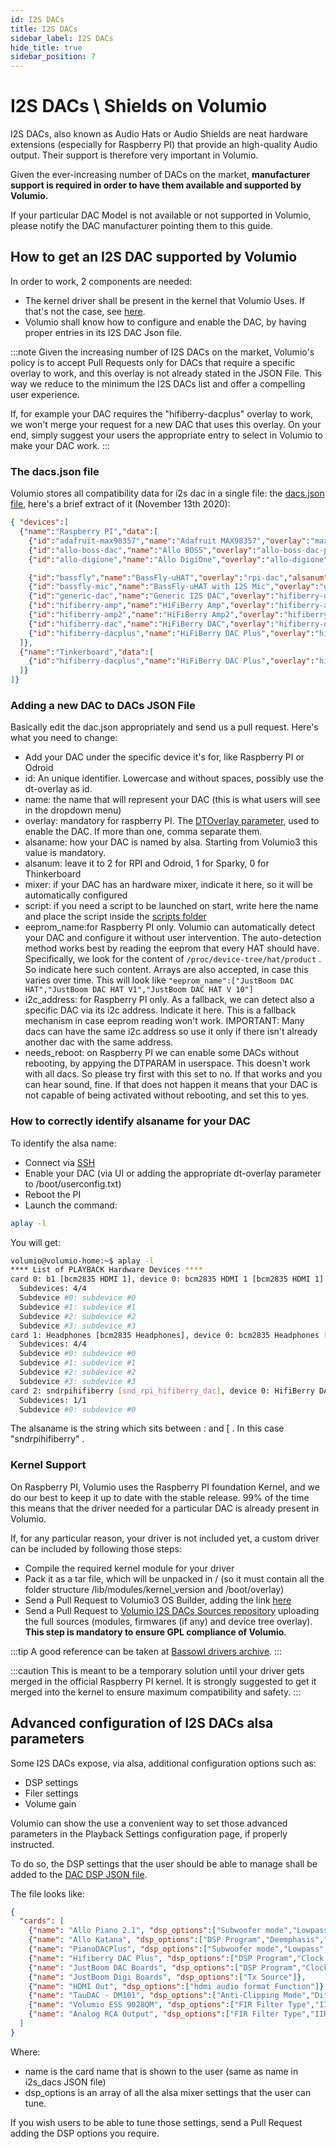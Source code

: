 ```yaml
---
id: I2S DACs
title: I2S DACs
sidebar_label: I2S DACs
hide_title: true
sidebar_position: 7
---
```


# I2S DACs \ Shields on Volumio

I2S DACs, also known as Audio Hats or Audio Shields are neat hardware extensions (especially for Raspberry PI) that provide an high-quality Audio output. Their support is therefore
very important in Volumio.

Given the ever-increasing number of DACs on the market, **manufacturer support is required in order to have them available and supported by Volumio.**

If your particular DAC Model is not available or not supported in Volumio, please notify the DAC manufacturer pointing them to this guide.

## How to get an I2S DAC supported by Volumio

In order to work, 2 components are needed:

* The kernel driver shall be present in the kernel that Volumio Uses. If that's not the case, see [here](#kernel-support).
* Volumio shall know how to configure and enable the DAC, by having proper entries in its I2S DAC Json file.

:::note
Given the increasing number of I2S DACs on the market, Volumio's policy is to accept Pull Requests only for DACs that require a specific overlay to work, and this overlay is not already stated in the JSON File. This way we reduce to the minimum the I2S DACs list and offer a compelling user experience.

If, for example your DAC requires the "hifiberry-dacplus" overlay to work, we won't merge your request for a new DAC that uses this overlay. On your end, simply suggest your users the appropriate entry to select in Volumio to make your DAC work.
:::

### The dacs.json file

Volumio stores all compatibility data for i2s dac in a single file: the  [dacs.json file](https://github.com/volumio/volumio3-backend/blob/master/app/plugins/system_controller/i2s_dacs/dacs.json),
here's a brief extract of it (November 13th 2020):

```json
{ "devices":[
  {"name":"Raspberry PI","data":[
    {"id":"adafruit-max98357","name":"Adafruit MAX98357","overlay":"max98357a","alsanum":"2","alsacard":"MAX98357A","mixer":"","modules":"","script":"","needsreboot":"yes"},
    {"id":"allo-boss-dac","name":"Allo BOSS","overlay":"allo-boss-dac-pcm512x-audio","alsanum":"2","alsacard":"BossDAC","mixer":"Digital","modules":"","script":"","needsreboot":"yes"},
    {"id":"allo-digione","name":"Allo DigiOne","overlay":"allo-digione","alsanum":"2","alsacard":"sndallodigione","mixer":"","modules":"","script":"","needsreboot":"yes"},

    {"id":"bassfly","name":"BassFly-uHAT","overlay":"rpi-dac","alsanum":"2","alsacard":"sndrpirpidac","mixer":"","modules":"","script":"bassfly-init.sh","needsreboot":"yes"},
    {"id":"bassfly-mic","name":"BassFly-uHAT with I2S Mic","overlay":"googlevoicehat-soundcard","alsanum":"2","alsacard":"sndrpigooglevoi","mixer":"","modules":"","script":"bassfly-init.sh","needsreboot":"yes"},
    {"id":"generic-dac","name":"Generic I2S DAC","overlay":"hifiberry-dac","alsanum":"2","alsacard":"sndrpihifiberry","mixer":"","modules":"","script":"","needsreboot":"yes"},
    {"id":"hifiberry-amp","name":"HiFiBerry Amp","overlay":"hifiberry-amp","alsanum":"2","mixer":"Master","modules":"","script":"","needsreboot":"yes"},
    {"id":"hifiberry-amp2","name":"HiFiBerry Amp2","overlay":"hifiberry-dacplus","alsanum":"2","alsacard":"sndrpihifiberry","mixer":"Digital","modules":"","script":"","eeprom_name":"HiFiBerry DAC+","i2c_address":"4d","needsreboot":"no"},
    {"id":"hifiberry-dac","name":"HiFiBerry DAC","overlay":"hifiberry-dac","alsanum":"2","alsacard":"sndrpihifiberry","mixer":"","modules":"","script":"","needsreboot":"yes"},
    {"id":"hifiberry-dacplus","name":"HiFiBerry DAC Plus","overlay":"hifiberry-dacplus","alsanum":"2","alsacard":"sndrpihifiberry","mixer":"Digital","modules":"","script":"","eeprom_name":"HiFiBerry DAC+","i2c_address":"4d","needsreboot":"no"}
  ]},
  {"name":"Tinkerboard","data":[
    {"id":"hifiberry-dacplus","name":"HiFiBerry DAC Plus","overlay":"hifiberry-dacplus","alsanum":"0","mixer":"Digital","modules":"","script":"","needsreboot":"yes"}
  ]}
]}

```


### Adding a new DAC to DACs JSON File

Basically edit the dac.json appropriately and send us a pull request. Here's what you need to change:

* Add your DAC under the specific device it's for, like Raspberry PI or Odroid
* id: An unique identifier. Lowercase and without spaces, possibly use the dt-overlay as id.
* name: the name that will represent your DAC (this is what users will see in the dropdown menu)
* overlay: mandatory for raspberry PI. The [DTOverlay parameter](https://www.raspberrypi.org/documentation/configuration/device-tree.md),  used to enable the DAC. If more than one, comma separate them.
* alsaname: how your DAC is named by alsa. Starting from Volumio3 this value is mandatory.
* alsanum: leave it to 2 for RPI and Odroid, 1 for Sparky, 0 for Thinkerboard
* mixer: if your DAC has an hardware mixer, indicate it here, so it will be automatically configured
* script: if you need a script to be launched on start, write here the name and place the script inside the  [scripts folder](https://github.com/volumio/volumio3-backend/tree/master/app/plugins/system_controller/i2s_dacs/scripts)
* eeprom_name:for Raspberry PI only. Volumio can automatically detect your DAC and configure it without user intervention. The auto-detection method works best by reading the eeprom that every HAT should have. Specifically, we look for the content of `/proc/device-tree/hat/product` . So indicate here such content. Arrays are also accepted, in case this varies over time. This will look like `"eeprom_name":["JustBoom DAC HAT","JustBoom DAC HAT V1","JustBoom DAC HAT V 10"]`
* i2c_address: for Raspberry PI only. As a fallback, we can detect also a specific DAC via its i2c address. Indicate it here. This is a fallback mechanism in case eeprom reading won't work. IMPORTANT: Many dacs can have the same i2c address so use it only if there isn't  already another dac with the same address.
* needs_reboot: on Raspberry PI we can enable some DACs without rebooting, by appying the DTPARAM in userspace. This doesn't work with all dacs. So please try first with this set to no. If that works and you can hear sound, fine. If that does not happen it means that your DAC is not capable of being activated without rebooting, and set this to yes.

### How to correctly identify alsaname for your DAC

To identify the alsa name:

* Connect via [SSH](/ssh)
* Enable your DAC (via UI or adding the appropriate dt-overlay parameter to /boot/userconfig.txt)
* Reboot the PI
* Launch the command:

```bash
aplay -l
```

You will get:

```bash
volumio@volumio-home:~$ aplay -l
**** List of PLAYBACK Hardware Devices ****
card 0: b1 [bcm2835 HDMI 1], device 0: bcm2835 HDMI 1 [bcm2835 HDMI 1]
  Subdevices: 4/4
  Subdevice #0: subdevice #0
  Subdevice #1: subdevice #1
  Subdevice #2: subdevice #2
  Subdevice #3: subdevice #3
card 1: Headphones [bcm2835 Headphones], device 0: bcm2835 Headphones [bcm2835 Headphones]
  Subdevices: 4/4
  Subdevice #0: subdevice #0
  Subdevice #1: subdevice #1
  Subdevice #2: subdevice #2
  Subdevice #3: subdevice #3
card 2: sndrpihifiberry [snd_rpi_hifiberry_dac], device 0: HifiBerry DAC HiFi pcm5102a-hifi-0 [HifiBerry DAC HiFi pcm5102a-hifi-0]
  Subdevices: 1/1
  Subdevice #0: subdevice #0
```

The alsaname is the string which sits between : and [ . In this case "sndrpihifiberry" .

### Kernel Support

On Raspberry PI, Volumio uses the Raspberry PI foundation Kernel, and we do our best to keep it up to date with the stable release.
99% of the time this means that the driver needed for a particular DAC is already present in Volumio.

If, for any particular reason, your driver is not included yet, a custom driver can be included by following those steps:

* Compile the required kernel module for your driver
* Pack it as a tar file, which will be unpacked in / (so it must contain all the folder structure /lib/modules/kernel_version and /boot/overlay)
* Send a Pull Request to Volumio3 OS Builder, adding the link [here](https://github.com/volumio/volumio3-os/blob/eb54e7ce35ffc7a5ee691ae7c2b6186fb2134407/recipes/devices/pi.sh#L170)
* Send a Pull Request to [Volumio I2S DACs Sources repository](https://github.com/volumio/volumio-i2s-dacs-sources) uploading the full sources (modules, firmwares (if any) and device tree overlay). **This step is mandatory to ensure GPL compliance of Volumio**.

:::tip
A good reference can be taken at [Bassowl drivers archive](https://raw.githubusercontent.com/Darmur/bassowl-hat/master/driver/archives/modules-rpi-5.4.83-bassowl.tar.gz).
:::

:::caution
This is meant to be a temporary solution until your driver gets merged in the official Raspberry PI kernel. It is strongly suggested to get it merged into the kernel to ensure maximum compatibility and safety.
:::

## Advanced configuration of I2S DACs alsa parameters

Some I2S DACs expose, via alsa, additional configuration options such as:
* DSP settings
* Filer settings
* Volume gain

Volumio can show the use a convenient way to set those advanced parameters in the Playback Settings configuration page, if properly instructed.

To do so, the DSP settings that the user should be able to manage shall be added to the [DAC DSP JSON file](https://github.com/volumio/volumio3-backend/blob/master/app/plugins/audio_interface/alsa_controller/dac_dsp.json).

The file looks like:

```json
{
  "cards": [
	{"name": "Allo Piano 2.1", "dsp_options":["Subwoofer mode","Lowpass","Dual Mode", "DSP Program"]},
	{"name": "Allo Katana", "dsp_options":["DSP Program","Deemphasis","DoP"]},
	{"name": "PianoDACPlus", "dsp_options":["Subwoofer mode","Lowpass","Dual Mode", "DSP Program"]},
	{"name": "Hifiberry DAC Plus", "dsp_options":["DSP Program","Clock Missing Period"]},
	{"name": "JustBoom DAC Boards", "dsp_options":["DSP Program","Clock Missing Period"]},
	{"name": "JustBoom Digi Boards", "dsp_options":["Tx Source"]},
	{"name": "HDMI Out", "dsp_options":["hdmi audio format Function"]},
	{"name": "TauDAC - DM101", "dsp_options":["Anti-Clipping Mode","Dither","Filter"]},
	{"name": "Volumio ESS 9028QM", "dsp_options":["FIR Filter Type","IIR Filter Select"]},
	{"name": "Analog RCA Output", "dsp_options":["FIR Filter Type","IIR Filter Select"]}
  ]
}
```

Where:
* name is the card name that is shown to the user (same as name in i2s_dacs JSON file)
* dsp_options is an array of all the alsa mixer settings that the user can tune.

If you wish users to be able to tune those settings, send a Pull Request adding the DSP options you require.
